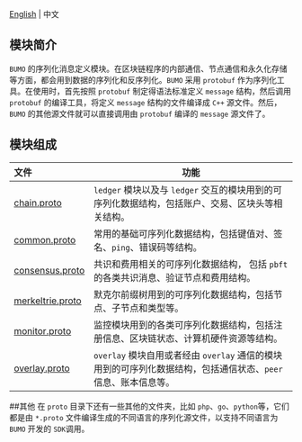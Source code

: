 [English](README.md) | 中文

## 模块简介
`BUMO` 的序列化消息定义模块。在区块链程序的内部通信、节点通信和永久化存储等方面，都会用到数据的序列化和反序列化。`BUMO` 采用 `protobuf` 作为序列化工具。在使用时，首先按照 `protobuf` 制定得语法标准定义 `message` 结构，然后调用 `protobuf` 的编译工具，将定义 `message` 结构的文件编译成 `C++` 源文件。然后，`BUMO` 的其他源文件就可以直接调用由 `protobuf` 编译的 `message` 源文件了。


## 模块组成
文件 | 功能
|:--- | ---
[chain.proto](./chain.proto)           | `ledger` 模块以及与 `ledger` 交互的模块用到的可序列化数据结构，包括账户、交易、区块头等相关结构。
[common.proto](./common.proto)         | 常用的基础可序列化数据结构，包括键值对、签名、`ping`、错误码等结构。
[consensus.proto](./consensus.proto)   | 共识和费用相关的可序列化数据结构， 包括 `pbft` 的各类共识消息、验证节点和费用结构。
[merkeltrie.proto](./merkeltrie.proto) | 默克尔前缀树用到的可序列化数据结构，包括节点、子节点和类型等。
[monitor.proto](./monitor.proto)       | 监控模块用到的各类可序列化数据结构，包括注册信息、区块链状态、计算机硬件资源等结构。
[overlay.proto](./overlay.proto)       | `overlay` 模块自用或者经由 `overlay` 通信的模块用到的可序列化数据结构，包括通信状态、`peer` 信息、账本信息等。

##其他
在 `proto` 目录下还有一些其他的文件夹，比如 `php`、`go`、`python`等，它们都是由 `*.proto` 文件编译生成的不同语言的序列化源文件，以支持不同语言为 `BUMO` 开发的 `SDK`调用。